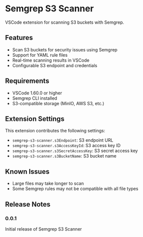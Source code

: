 # Semgrep S3 Scanner

VSCode extension for scanning S3 buckets with Semgrep.

## Features

- Scan S3 buckets for security issues using Semgrep
- Support for YAML rule files
- Real-time scanning results in VSCode
- Configurable S3 endpoint and credentials

## Requirements

- VSCode 1.60.0 or higher
- Semgrep CLI installed
- S3-compatible storage (MinIO, AWS S3, etc.)

## Extension Settings

This extension contributes the following settings:

* `semgrep-s3-scanner.s3Endpoint`: S3 endpoint URL
* `semgrep-s3-scanner.s3AccessKeyId`: S3 access key ID
* `semgrep-s3-scanner.s3SecretAccessKey`: S3 secret access key
* `semgrep-s3-scanner.s3BucketName`: S3 bucket name

## Known Issues

- Large files may take longer to scan
- Some Semgrep rules may not be compatible with all file types

## Release Notes

### 0.0.1

Initial release of Semgrep S3 Scanner 